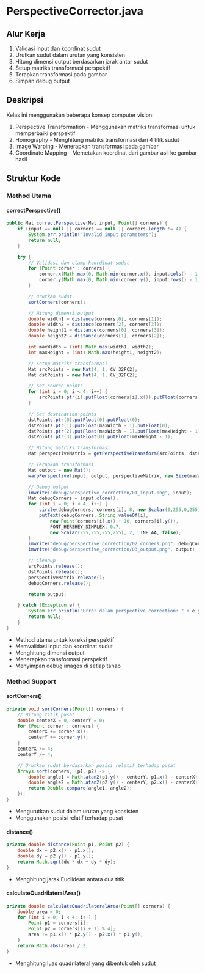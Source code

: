 # PerspectiveCorrector.java

## Alur Kerja
1. Validasi input dan koordinat sudut
2. Urutkan sudut dalam urutan yang konsisten
3. Hitung dimensi output berdasarkan jarak antar sudut
4. Setup matriks transformasi perspektif
5. Terapkan transformasi pada gambar
6. Simpan debug output

## Deskripsi
Kelas ini menggunakan beberapa konsep computer vision:
1. Perspective Transformation - Menggunakan matriks transformasi untuk memperbaiki perspektif
2. Homography - Menghitung matriks transformasi dari 4 titik sudut
3. Image Warping - Menerapkan transformasi pada gambar
4. Coordinate Mapping - Memetakan koordinat dari gambar asli ke gambar hasil

## Struktur Kode

### Method Utama

#### correctPerspective()
```java
public Mat correctPerspective(Mat input, Point[] corners) {
    if (input == null || corners == null || corners.length != 4) {
        System.err.println("Invalid input parameters");
        return null;
    }

    try {
        // Validasi dan clamp koordinat sudut
        for (Point corner : corners) {
            corner.x(Math.max(0, Math.min(corner.x(), input.cols() - 1)));
            corner.y(Math.max(0, Math.min(corner.y(), input.rows() - 1)));
        }

        // Urutkan sudut
        sortCorners(corners);

        // Hitung dimensi output
        double width1 = distance(corners[0], corners[1]);
        double width2 = distance(corners[2], corners[3]);
        double height1 = distance(corners[0], corners[3]);
        double height2 = distance(corners[1], corners[2]);

        int maxWidth = (int) Math.max(width1, width2);
        int maxHeight = (int) Math.max(height1, height2);

        // Setup matriks transformasi
        Mat srcPoints = new Mat(4, 1, CV_32FC2);
        Mat dstPoints = new Mat(4, 1, CV_32FC2);

        // Set source points
        for (int i = 0; i < 4; i++) {
            srcPoints.ptr(i).putFloat(corners[i].x()).putFloat(corners[i].y());
        }

        // Set destination points
        dstPoints.ptr(0).putFloat(0).putFloat(0);
        dstPoints.ptr(1).putFloat(maxWidth - 1).putFloat(0);
        dstPoints.ptr(2).putFloat(maxWidth - 1).putFloat(maxHeight - 1);
        dstPoints.ptr(3).putFloat(0).putFloat(maxHeight - 1);

        // Hitung matriks transformasi
        Mat perspectiveMatrix = getPerspectiveTransform(srcPoints, dstPoints);

        // Terapkan transformasi
        Mat output = new Mat();
        warpPerspective(input, output, perspectiveMatrix, new Size(maxWidth, maxHeight));

        // Debug output
        imwrite("debug/perspective_correction/01_input.png", input);
        Mat debugCorners = input.clone();
        for (int i = 0; i < 4; i++) {
            circle(debugCorners, corners[i], 8, new Scalar(0,255,0,255), -1, LINE_AA, 0);
            putText(debugCorners, String.valueOf(i), 
                new Point(corners[i].x() + 10, corners[i].y()), 
                FONT_HERSHEY_SIMPLEX, 0.7, 
                new Scalar(255,255,255,255), 2, LINE_AA, false);
        }
        imwrite("debug/perspective_correction/02_corners.png", debugCorners);
        imwrite("debug/perspective_correction/03_output.png", output);

        // Cleanup
        srcPoints.release();
        dstPoints.release();
        perspectiveMatrix.release();
        debugCorners.release();

        return output;

    } catch (Exception e) {
        System.err.println("Error dalam perspective correction: " + e.getMessage());
        return null;
    }
}
```
- Method utama untuk koreksi perspektif
- Memvalidasi input dan koordinat sudut
- Menghitung dimensi output
- Menerapkan transformasi perspektif
- Menyimpan debug images di setiap tahap

### Method Support

#### sortCorners()
```java
private void sortCorners(Point[] corners) {
    // Hitung titik pusat
    double centerX = 0, centerY = 0;
    for (Point corner : corners) {
        centerX += corner.x();
        centerY += corner.y();
    }
    centerX /= 4;
    centerY /= 4;

    // Urutkan sudut berdasarkan posisi relatif terhadap pusat
    Arrays.sort(corners, (p1, p2) -> {
        double angle1 = Math.atan2(p1.y() - centerY, p1.x() - centerX);
        double angle2 = Math.atan2(p2.y() - centerY, p2.x() - centerX);
        return Double.compare(angle1, angle2);
    });
}
```
- Mengurutkan sudut dalam urutan yang konsisten
- Menggunakan posisi relatif terhadap pusat

#### distance()
```java
private double distance(Point p1, Point p2) {
    double dx = p2.x() - p1.x();
    double dy = p2.y() - p1.y();
    return Math.sqrt(dx * dx + dy * dy);
}
```
- Menghitung jarak Euclidean antara dua titik

#### calculateQuadrilateralArea()
```java
private double calculateQuadrilateralArea(Point[] corners) {
    double area = 0;
    for (int i = 0; i < 4; i++) {
        Point p1 = corners[i];
        Point p2 = corners[(i + 1) % 4];
        area += p1.x() * p2.y() - p2.x() * p1.y();
    }
    return Math.abs(area) / 2;
}
```
- Menghitung luas quadrilateral yang dibentuk oleh sudut
